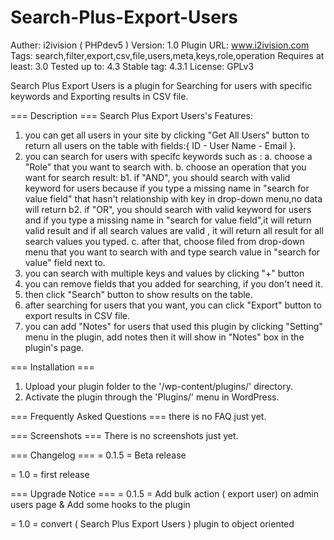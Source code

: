 # Search-Plus-Export-Users

Auther: i2ivision ( PHPdev5 )
Version: 1.0
Plugin URL: www.i2ivision.com
Tags: search,filter,export,csv,file,users,meta,keys,role,operation
Requires at least: 3.0
Tested up to: 4.3
Stable tag: 4.3.1
License: GPLv3

Search Plus Export Users is a plugin for Searching for users with specific keywords and Exporting results in CSV file.

=== Description ===
Search Plus Export Users's Features:

1. you can get all users in your site by clicking "Get All Users" button to return all users on the table with fields:{ ID - User Name - Email }.
2. you can search for users with specifc keywords such as :
	a. choose a "Role" that you want to search with.
	b. choose an operation that you want for search result:
		b1. if "AND", you should search with valid keyword for users because if you type a missing name in "search for value field" that hasn't relationship with key in drop-down menu,no data will return
		b2. if "OR", you should search with valid keyword for users and if you type a missing name in "search for value field",it will return valid result
		and if all search values are valid , it will return all result for all search values you typed.
	c. after that, choose filed from drop-down menu that you want to search with and type search value in "search for value" field next to.
3. you can search with multiple keys and values by clicking "+" button
4. you can remove fields that you added for searching, if you don't need it.
5. then click "Search" button to show results on the table.
6. after searching for users that you want, you can click "Export" button to export results in CSV file.
7. you can add "Notes" for users that used this plugin by clicking "Setting" menu in the plugin, add notes then it will show in "Notes" box in the plugin's page.


=== Installation ===
1.  Upload your plugin folder to the '/wp-content/plugins/' directory.
2.  Activate the plugin through the 'Plugins/' menu in WordPress.



=== Frequently Asked Questions ===
there is no FAQ just yet.


=== Screenshots ===
There is no screenshots just yet.


=== Changelog ===
= 0.1.5 =
 Beta release

= 1.0 =
 first release

=== Upgrade Notice ===
= 0.1.5 =
Add bulk action ( export user) on admin users page &
Add some hooks to the plugin

= 1.0 =
convert ( Search Plus Export Users ) plugin to object oriented